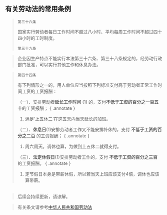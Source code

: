 ## 有关劳动法的常用条例


>`第三十六条`
> 
>   国家实行劳动者每日工作时间不超过八小时、平均每周工作时间不超过四十四小时的工时制度。
> 
> `第三十九条`

>   企业因生产特点不能实行本法第三十六条、第三十八条规定的，经劳动行政部门批准，可以实行其他工作和休息办法。
 
> `第四十四条`
> 
>   有下列情形之一的，用人单位应当按照下列标准支付高于劳动者正常工作时间工资的工资报酬：
>
>（一）、安排劳动者**延长工作时间** (1) 的，支付**不低于工资的百分之一百五十**的工资报酬； 
> { .annotate }
> 
> 1.  满足‘上五休二’在这五天内当天延长的加班。
> 
>（二）、**休息日**(1)安排劳动者工作又不能安排补休的，支付 **不低于工资的百分之二百** 的工资报酬；
>{ .annotate }
> 
> 1.  周六周天。调休也算，为做到上五休二就得支付。
> 
>（三）、**法定休假日**(1)安排劳动者工作的，支付 **不低于工资的百分之三百** 的工资报酬。
> { .annotate }
>
> 1.  定节假日本身是带薪休假，所以若当天上班应该支付4倍，调休也应该算带薪。

######
> 后续会持续更新，请谅解。

> 有关条文请参考[中华人民共和国劳动法](https://www.gov.cn/banshi/2005-05/25/content_905.htm)
>
> 
> 


 





